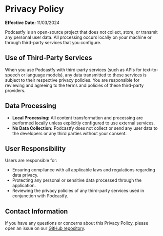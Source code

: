 # Privacy Policy

**Effective Date:** 11/03/2024

Podcastfy is an open-source project that does not collect, store, or transmit any personal user data. All processing occurs locally on your machine or through third-party services that you configure.

## Use of Third-Party Services

When you use Podcastfy with third-party services (such as APIs for text-to-speech or language models), any data transmitted to these services is subject to their respective privacy policies. You are responsible for reviewing and agreeing to the terms and policies of these third-party providers.

## Data Processing

- **Local Processing:** All content transformation and processing are performed locally unless explicitly configured to use external services.
- **No Data Collection:** Podcastfy does not collect or send any user data to the developers or any third parties without your consent.

## User Responsibility

Users are responsible for:

- Ensuring compliance with all applicable laws and regulations regarding data privacy.
- Protecting any personal or sensitive data processed through the application.
- Reviewing the privacy policies of any third-party services used in conjunction with Podcastfy.

## Contact Information

If you have any questions or concerns about this Privacy Policy, please open an issue on our [GitHub repository](https://github.com/souzatharsis/podcastfy/issues).
